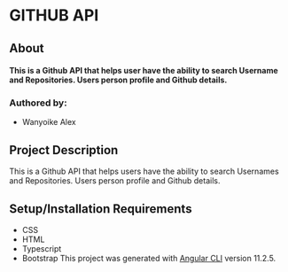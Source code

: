 # GITHUB API

## About

#### This is a Github API that helps user have the ability to search Username and Repositories. Users person profile and Github details.

 
### Authored by:
 
* Wanyoike Alex

##  Project Description
This is a Github API that helps users have the ability to search Usernames and Repositories. Users person profile and Github details.

## Setup/Installation Requirements
* CSS
* HTML
* Typescript
* Bootstrap
This project was generated with [Angular CLI](https://github.com/angular/angular-cli) version 11.2.5.

